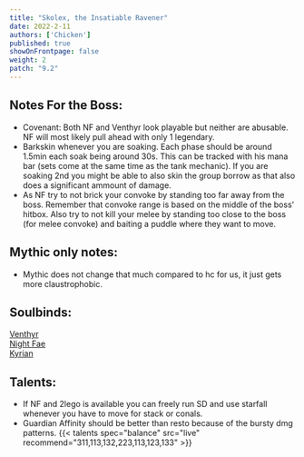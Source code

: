 ```yaml
---
title: "Skolex, the Insatiable Ravener"
date: 2022-2-11
authors: ['Chicken']
published: true
showOnFrontpage: false
weight: 2
patch: "9.2"
---
```



## Notes For the Boss:
- Covenant: Both NF and Venthyr look playable but neither are abusable. NF will most likely pull ahead with only 1 legendary.
- Barkskin whenever you are soaking. Each phase should be around 1.5min each soak being around 30s. This can be tracked with his mana bar (sets come at the same time as the tank mechanic). If you are soaking 2nd you might be able to also skin the group borrow as that also does a significant ammount of damage.
- As NF try to not brick your convoke by standing too far away from the boss. Remember that convoke range is based on the middle of the boss' hitbox. Also try to not kill your melee by standing too close to the boss (for melee convoke) and baiting a puddle where they want to move.

## Mythic only notes:
- Mythic does not change that much compared to hc for us, it just gets more claustrophobic.

## Soulbinds:
[Venthyr](https://ptr.wowhead.com/soulbind-calc/venthyr/theotar-the-mad-duke/druid/AwCWb74CBTUgCBU1yggSBTWHCCUy4ggjBTJJCBV2AAg1Mj8I)
<br>[Night Fae](https://ptr.wowhead.com/soulbind-calc/night-fae/niya/druid/AwCW5b4CBTXKCCU1IAgTBTXGCBUy5AglMuIIIhUySQgldgAI)
<br>[Kyrian](https://ptr.wowhead.com/soulbind-calc/kyrian/forgelite-prime-mikanikos/druid/AwaW5ZYBBTXKCBMFNYIIFTLkCCUy4ggiFTJJCDV2AAg)

## Talents:

- If NF and 2lego is available you can freely run SD and use starfall whenever you have to move for stack or conals.
- Guardian Affinity should be better than resto because of the bursty dmg patterns.
{{< talents spec="balance" src="live" recommend="311,113,132,223,113,123,133" >}}
